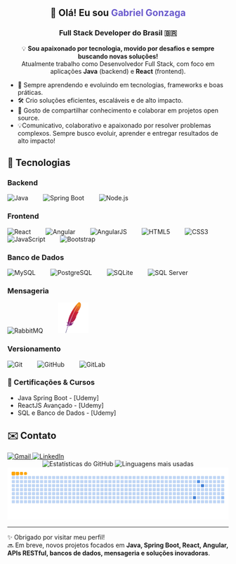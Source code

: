 <div align="center">

<h2>👋 Olá! Eu sou <span style="color:#6A5ACD">Gabriel Gonzaga</span></h2>
<h3>Full Stack Developer do Brasil 🇧🇷</h3>

💡 <b>Sou apaixonado por tecnologia, movido por desafios e sempre buscando novas soluções!</b>  
Atualmente trabalho como Desenvolvedor Full Stack, com foco em aplicações <b>Java</b> (backend) e <b>React</b> (frontend).

</div>

<ul>
  <li>🚀 Sempre aprendendo e evoluindo em tecnologias, frameworks e boas práticas.</li>
  <li>🛠️ Crio soluções eficientes, escaláveis e de alto impacto.</li>
  <li>💬 Gosto de compartilhar conhecimento e colaborar em projetos open source.</li>
  <li>💡Comunicativo, colaborativo e apaixonado por resolver problemas complexos. Sempre busco evoluir, aprender e entregar resultados de alto impacto!</li>


</ul>



## 🚀 Tecnologias

### Backend
<img src="https://cdn.jsdelivr.net/gh/devicons/devicon/icons/java/java-original.svg" height="70" alt="Java" title="Java" style="margin-right: 30px;" /> <img src="https://cdn.jsdelivr.net/gh/devicons/devicon/icons/spring/spring-original.svg" height="70" alt="Spring Boot" title="Spring Boot" style="margin-right: 30px;" /> <img src="https://cdn.jsdelivr.net/gh/devicons/devicon/icons/nodejs/nodejs-original.svg" height="70" alt="Node.js" title="Node.js" style="margin-right: 30px;" />

### Frontend
<img src="https://cdn.jsdelivr.net/gh/devicons/devicon/icons/react/react-original.svg" height="70" alt="React" title="React" style="margin-right: 30px;" /> <img src="https://cdn.jsdelivr.net/gh/devicons/devicon/icons/angular/angular-original.svg" height="70" alt="Angular" title="Angular" style="margin-right: 30px;" /> <img src="https://cdn.jsdelivr.net/gh/devicons/devicon/icons/angularjs/angularjs-original.svg" height="70" alt="AngularJS" title="AngularJS" style="margin-right: 30px;" /> <img src="https://cdn.jsdelivr.net/gh/devicons/devicon/icons/html5/html5-original.svg" height="70" alt="HTML5" title="HTML5" style="margin-right: 30px;" /> <img src="https://cdn.jsdelivr.net/gh/devicons/devicon/icons/css3/css3-original.svg" height="70" alt="CSS3" title="CSS3" style="margin-right: 30px;" /> <img src="https://cdn.jsdelivr.net/gh/devicons/devicon/icons/javascript/javascript-original.svg" height="70" alt="JavaScript" title="JavaScript" style="margin-right: 30px;" /> <img src="https://cdn.jsdelivr.net/gh/devicons/devicon/icons/bootstrap/bootstrap-original.svg" height="70" alt="Bootstrap" title="Bootstrap" style="margin-right: 30px;" />

### Banco de Dados
<img src="https://cdn.jsdelivr.net/gh/devicons/devicon/icons/mysql/mysql-original.svg" height="70" alt="MySQL" title="MySQL" style="margin-right: 30px;" /> <img src="https://cdn.jsdelivr.net/gh/devicons/devicon/icons/postgresql/postgresql-original.svg" height="70" alt="PostgreSQL" title="PostgreSQL" style="margin-right: 30px;" /> <img src="https://cdn.jsdelivr.net/gh/devicons/devicon/icons/sqlite/sqlite-original.svg" height="70" alt="SQLite" title="SQLite" style="margin-right: 30px;" /> <img src="https://cdn.jsdelivr.net/gh/devicons/devicon/icons/microsoftsqlserver/microsoftsqlserver-plain.svg" height="70" alt="SQL Server" title="SQL Server" style="margin-right: 30px;" />

### Mensageria
<img src="https://cdn.jsdelivr.net/gh/devicons/devicon/icons/rabbitmq/rabbitmq-original.svg" height="70" alt="RabbitMQ" title="RabbitMQ" style="margin-right: 30px;" /> <img src="https://raw.githubusercontent.com/devicons/devicon/master/icons/apache/apache-original.svg" height="70" alt="ActiveMQ" title="ActiveMQ" style="margin-right: 30px;" />

### Versionamento
<img src="https://cdn.jsdelivr.net/gh/devicons/devicon/icons/git/git-original.svg" height="70" alt="Git" title="Git" style="margin-right: 30px;" /> <img src="https://cdn.jsdelivr.net/gh/devicons/devicon/icons/github/github-original.svg" height="70" alt="GitHub" title="GitHub" style="margin-right: 30px;" /> <img src="https://cdn.jsdelivr.net/gh/devicons/devicon/icons/gitlab/gitlab-original.svg" height="70" alt="GitLab" title="GitLab" style="margin-right: 30px;" />

### 📜 Certificações & Cursos
- Java Spring Boot - [Udemy]
- ReactJS Avançado - [Udemy]
- SQL e Banco de Dados - [Udemy]
## ✉️ Contato

<a href="mailto:gabrielgonzaga.dev@gmail.com" target="_blank">
  <img src="https://img.shields.io/static/v1?message=Gmail&logo=gmail&label=&color=D14836&logoColor=white&labelColor=&style=for-the-badge" height="35" alt="Gmail" />
</a>
<a href="https://www.linkedin.com/in/gabriel-gonzaga-dev/" target="_blank">
  <img src="https://img.shields.io/static/v1?message=LinkedIn&logo=linkedin&label=&color=0077B5&logoColor=white&labelColor=&style=for-the-badge" height="35" alt="LinkedIn" />
</a>

<div align="center">
 <img src="https://github-readme-stats.vercel.app/api?username=anuraghazra&show_icons=true&theme=dark" height="150" alt="Estatísticas do GitHub" />
  <img src="https://github-readme-stats.vercel.app/api/top-langs?username=Gabrielgonzaga-dev&locale=pt-br&hide_title=false&layout=compact&card_width=320&langs_count=6&theme=dracula&hide_border=false" height="150" alt="Linguagens mais usadas" />
</div>

<div align="center">
  <img src="https://raw.githubusercontent.com/Gonzaga777/Gonzaga777/output/ocean.gif" alt="Snake animation gif" />
</div>

---

✨ Obrigado por visitar meu perfil!  
🔜 Em breve, novos projetos focados em <b>Java, Spring Boot, React, Angular, APIs RESTful, bancos de dados, mensageria e soluções inovadoras</b>.
